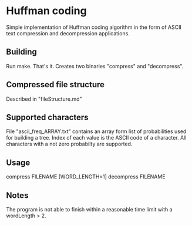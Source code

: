 # Huffman coding
Simple implementation of Huffman coding algorithm in the form of ASCII text
compression and decompression applications.

## Building
Run make. That's it. Creates two binaries "compress" and "decompress".

## Compressed file structure
Described in "fileStructure.md"

## Supported characters
File "ascii_freq_ARRAY.txt" contains an array form list of probabilities used
for building a tree. Index of each value is the ASCII code of a character.
All characters with a not zero probabilty are supported.

## Usage
compress FILENAME [WORD_LENGTH=1]
decompress FILENAME

## Notes
The program is not able to finish
within a reasonable time limit with a wordLength > 2.
